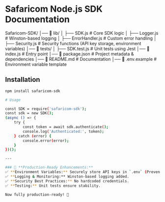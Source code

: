 # Safaricom Node.js SDK Documentation

Safaricom-SDK/
│── 📁 lib/
│   ├── SDK.js           # Core SDK logic
│   ├── Logger.js        # Winston-based logging
│   ├── ErrorHandler.js  # Custom error handling
│   ├── Security.js      # Security functions (API key storage, environment variables)
│── 📁 tests/
│   ├── SDK.test.js      # Unit tests using Jest
│── 📄 index.js          # Entry point
│── 📄 package.json      # Project metadata & dependencies
│── 📄 README.md         # Documentation
│── 📄 .env.example      # Environment variable template

## Installation
```sh
npm install safaricom-sdk

# Usage

const SDK = require('safaricom-sdk');
const sdk = new SDK();
(async () => {
    try {
        const token = await sdk.authenticate();
        console.log('Authenticated:', token);
    } catch (error) {
        console.error(error);
    }
})();

---

### 🚀 **Production-Ready Enhancements:**
✅ **Environment Variables:** Securely store API keys in `.env` (Prevents leaks in GitHub).  
✅ **Logging & Monitoring:** Winston-based logging added.  
✅ **Security Best Practices:** No hardcoded credentials.  
✅ **Testing:** Unit tests ensure stability.  

Now fully production-ready! 🚀
